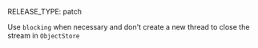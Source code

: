 RELEASE_TYPE: patch

Use `blocking` when necessary and don't create a new thread to close the stream in `ObjectStore`